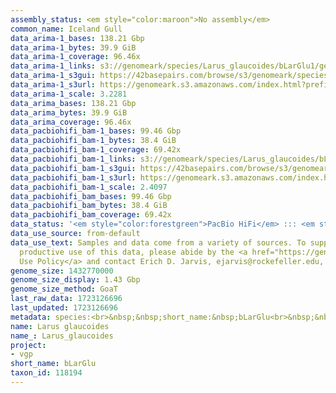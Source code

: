 ```yaml
---
assembly_status: <em style="color:maroon">No assembly</em>
common_name: Iceland Gull
data_arima-1_bases: 138.21 Gbp
data_arima-1_bytes: 39.9 GiB
data_arima-1_coverage: 96.46x
data_arima-1_links: s3://genomeark/species/Larus_glaucoides/bLarGlu1/genomic_data/arima/<br>
data_arima-1_s3gui: https://42basepairs.com/browse/s3/genomeark/species/Larus_glaucoides/bLarGlu1/genomic_data/arima/
data_arima-1_s3url: https://genomeark.s3.amazonaws.com/index.html?prefix=species/Larus_glaucoides/bLarGlu1/genomic_data/arima/
data_arima-1_scale: 3.2281
data_arima_bases: 138.21 Gbp
data_arima_bytes: 39.9 GiB
data_arima_coverage: 96.46x
data_pacbiohifi_bam-1_bases: 99.46 Gbp
data_pacbiohifi_bam-1_bytes: 38.4 GiB
data_pacbiohifi_bam-1_coverage: 69.42x
data_pacbiohifi_bam-1_links: s3://genomeark/species/Larus_glaucoides/bLarGlu1/genomic_data/pacbio_hifi/<br>
data_pacbiohifi_bam-1_s3gui: https://42basepairs.com/browse/s3/genomeark/species/Larus_glaucoides/bLarGlu1/genomic_data/pacbio_hifi/
data_pacbiohifi_bam-1_s3url: https://genomeark.s3.amazonaws.com/index.html?prefix=species/Larus_glaucoides/bLarGlu1/genomic_data/pacbio_hifi/
data_pacbiohifi_bam-1_scale: 2.4097
data_pacbiohifi_bam_bases: 99.46 Gbp
data_pacbiohifi_bam_bytes: 38.4 GiB
data_pacbiohifi_bam_coverage: 69.42x
data_status: '<em style="color:forestgreen">PacBio HiFi</em> ::: <em style="color:forestgreen">Arima</em>'
data_use_source: from-default
data_use_text: Samples and data come from a variety of sources. To support fair and
  productive use of this data, please abide by the <a href="https://genome10k.soe.ucsc.edu/data-use-policies/">Data
  Use Policy</a> and contact Erich D. Jarvis, ejarvis@rockefeller.edu, with any questions.
genome_size: 1432770000
genome_size_display: 1.43 Gbp
genome_size_method: GoaT
last_raw_data: 1723126696
last_updated: 1723126696
metadata: species:<br>&nbsp;&nbsp;short_name:&nbsp;bLarGlu<br>&nbsp;&nbsp;name:&nbsp;Larus&nbsp;glaucoides<br>&nbsp;&nbsp;taxon_id:&nbsp;118194<br>&nbsp;&nbsp;common_name:&nbsp;Iceland&nbsp;Gull<br>&nbsp;&nbsp;order:<br>&nbsp;&nbsp;&nbsp;&nbsp;name:&nbsp;Charadriiformes<br>&nbsp;&nbsp;family:<br>&nbsp;&nbsp;&nbsp;&nbsp;name:&nbsp;Laridae<br>&nbsp;&nbsp;individuals:<br>&nbsp;&nbsp;&nbsp;&nbsp;-&nbsp;short_name:&nbsp;bLarGlu1<br>&nbsp;&nbsp;&nbsp;&nbsp;&nbsp;&nbsp;biosample_id:&nbsp;SAMEA115119299<br>&nbsp;&nbsp;&nbsp;&nbsp;&nbsp;&nbsp;sex:<br>&nbsp;&nbsp;genome_size:&nbsp;1432770000<br>&nbsp;&nbsp;genome_size_method:&nbsp;GoaT<br>&nbsp;&nbsp;project:&nbsp;[&nbsp;vgp&nbsp;]<br>
name: Larus glaucoides
name_: Larus_glaucoides
project:
- vgp
short_name: bLarGlu
taxon_id: 118194
---
```

